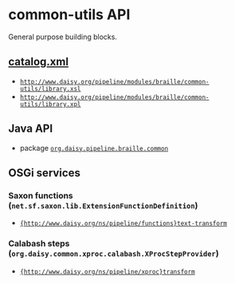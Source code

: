 # common-utils API

General purpose building blocks.

## <a href="resources/META-INF/catalog.xml" class="source">catalog.xml</a>

- <a href="resources/xml/library.xsl" class="apidoc">`http://www.daisy.org/pipeline/modules/braille/common-utils/library.xsl`</a>
- <a href="resources/xml/library.xpl" class="apidoc">`http://www.daisy.org/pipeline/modules/braille/common-utils/library.xpl`</a>

## Java API

- package <a href="java/org/daisy/pipeline/braille/common/" class="apidoc">`org.daisy.pipeline.braille.common`</a>

## OSGi services

### Saxon functions (`net.sf.saxon.lib.ExtensionFunctionDefinition`)

- [`{http://www.daisy.org/ns/pipeline/functions}text-transform`](java/org/daisy/pipeline/braille/common/saxon/impl/TextTransformDefinition.java)

### Calabash steps (`org.daisy.common.xproc.calabash.XProcStepProvider`)

- [`{http://www.daisy.org/ns/pipeline/xproc}transform`](java/org/daisy/pipeline/braille/common/calabash/impl/PxTransformStep.java)


<link rev="dp2:doc" href="./"/>
<link rel="rdf:type" href="http://www.daisy.org/ns/pipeline/apidoc"/>
